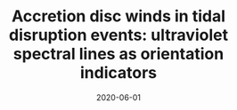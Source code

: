 ---
title: "Accretion disc winds in tidal disruption events: ultraviolet spectral lines as orientation indicators"
collection: publications
permalink: /publication/2020-06-01-Accretion-disc-winds-in-tidal-disruption-events-ultraviolet-spectral-lines-as-orientation-indicators
date: 2020-06-01
venue: 'MNRAS'
paperurl: 'https://ui.adsabs.harvard.edu/abs/2020MNRAS.494.4914P'
citation: ' Edward Parkinson,  Christian Knigge,  Knox Long,  James Matthews,  Nick Higginbottom,  Stuart Sim,  Henrietta Hewitt, &quot;Accretion disc winds in tidal disruption events: ultraviolet spectral lines as orientation indicators.&quot; MNRAS, 2020.'
authors: 'Edward Parkinson, Christian Knigge, Knox Long,  et al.'
---